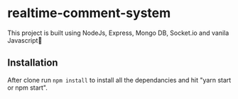 # realtime-comment-system
This project is built using NodeJs, Express, Mongo DB, Socket.io and vanila Javascript🚀


## Installation 
After clone run `npm install` to install all the dependancies and hit "yarn start or npm start".

